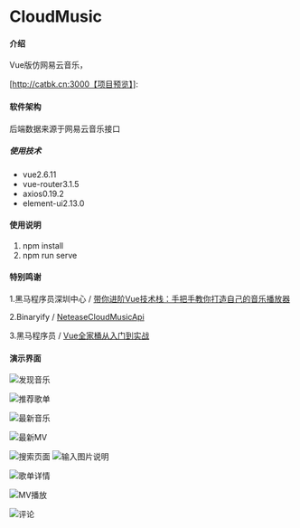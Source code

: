 # CloudMusic

#### 介绍
Vue版仿网易云音乐，

[http://catbk.cn:3000【项目预览】]: 



#### 软件架构
后端数据来源于网易云音乐接口

##### 使用技术

- vue2.6.11
- vue-router3.1.5
- axios0.19.2
- element-ui2.13.0




#### 使用说明

1.  npm install
2.  npm run serve

#### 特别鸣谢

1.黑马程序员深圳中心 / [带你进阶Vue技术栈：手把手教你打造自己的音乐播放器](https://www.bilibili.com/video/av93992694?p=1)

2.Binaryify / [NeteaseCloudMusicApi](https://github.com/Binaryify/NeteaseCloudMusicApi)

3.黑马程序员 / [Vue全家桶从入门到实战](https://www.bilibili.com/video/av75785188?from=search&seid=14064216843487909476)

#### 演示界面

![发现音乐](https://images.gitee.com/uploads/images/2020/0317/203613_47ab5847_5551811.png "屏幕截图.png")

![推荐歌单](https://images.gitee.com/uploads/images/2020/0317/203741_60001c1b_5551811.png "屏幕截图.png")

![最新音乐](https://images.gitee.com/uploads/images/2020/0317/203823_4651e18b_5551811.png "屏幕截图.png")

![最新MV](https://images.gitee.com/uploads/images/2020/0317/203923_69f7e2ac_5551811.png "屏幕截图.png")

![搜索页面](https://images.gitee.com/uploads/images/2020/0317/203957_169532f1_5551811.png "屏幕截图.png")
![输入图片说明](https://images.gitee.com/uploads/images/2020/0317/204026_e0b7b061_5551811.png "屏幕截图.png")

![歌单详情](https://images.gitee.com/uploads/images/2020/0317/204132_282ae6c6_5551811.png "屏幕截图.png")

![MV播放](https://images.gitee.com/uploads/images/2020/0317/204249_b95db264_5551811.png "屏幕截图.png")

![评论](https://images.gitee.com/uploads/images/2020/0317/204323_5f3a1e9e_5551811.png "屏幕截图.png")